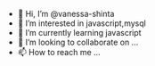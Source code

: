 - 👋 Hi, I’m @vanessa-shinta
- 👀 I’m interested in javascript,mysql
- 🌱 I’m currently learning javascript
- 💞️ I’m looking to collaborate on ...
- 📫 How to reach me ...

<!---
vanessa-shinta/vanessa-shinta is a ✨ special ✨ repository because its `README.md` (this file) appears on your GitHub profile.
You can click the Preview link to take a look at your changes.
--->

